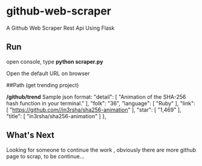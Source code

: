 # github-web-scraper
A Github Web Scraper Rest Api Using Flask

## Run
open console, type **python scraper.py**

Open the default URL on browser 


##Path (get trending project)

 **/github/trend**
 Sample json format:
 "detail": [
        "Animation of the SHA-256 hash function in your terminal."
      ], 
      "folk": "36", 
      "language": [
        "Ruby"
      ], 
      "link": [
        "https://github.com//in3rsha/sha256-animation"
      ], 
      "star": [
        "1,469"
      ], 
      "title": [
        "in3rsha/sha256-animation"
      ]
    }, 
    
## What's Next 
Looking for someone to continue the work , obviously there are more github page to scrap, to be continue...
